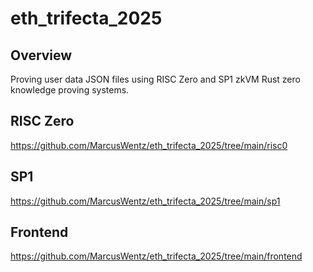 # eth_trifecta_2025

## Overview

Proving user data JSON files using RISC Zero and SP1 zkVM Rust zero knowledge proving systems.

## RISC Zero

https://github.com/MarcusWentz/eth_trifecta_2025/tree/main/risc0

## SP1

https://github.com/MarcusWentz/eth_trifecta_2025/tree/main/sp1

## Frontend

https://github.com/MarcusWentz/eth_trifecta_2025/tree/main/frontend